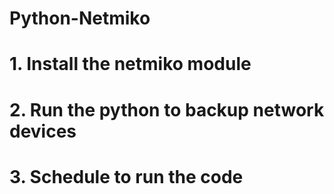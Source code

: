 # Python-Netmiko
# 1. Install the netmiko module
# 2. Run the python to backup network devices
# 3. Schedule to run the code
